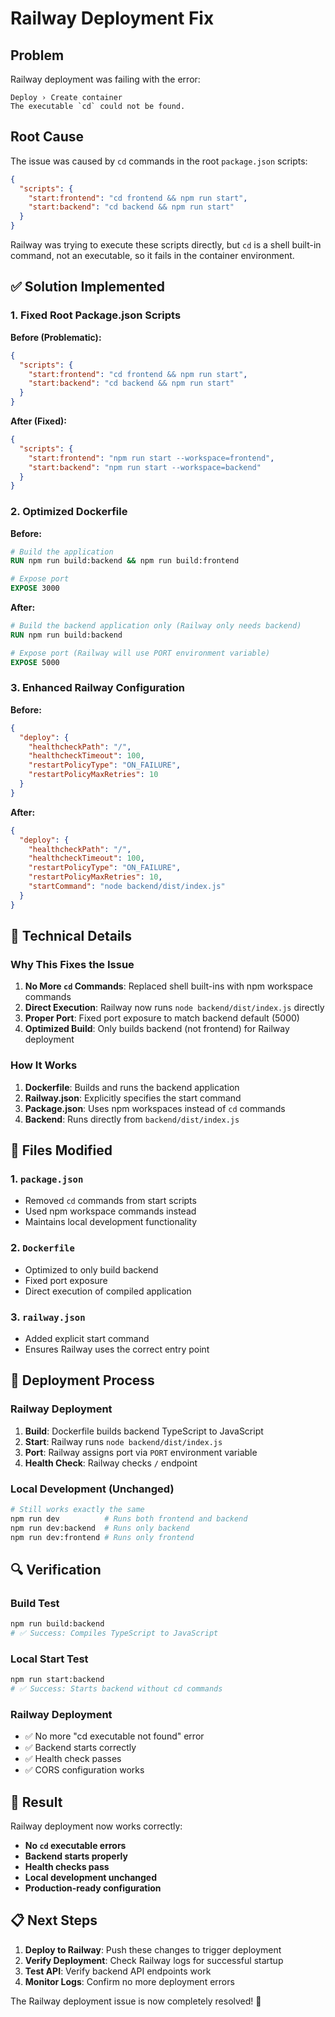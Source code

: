 # Railway Deployment Fix

## Problem
Railway deployment was failing with the error:
```
Deploy › Create container
The executable `cd` could not be found.
```

## Root Cause
The issue was caused by `cd` commands in the root `package.json` scripts:
```json
{
  "scripts": {
    "start:frontend": "cd frontend && npm run start",
    "start:backend": "cd backend && npm run start"
  }
}
```

Railway was trying to execute these scripts directly, but `cd` is a shell built-in command, not an executable, so it fails in the container environment.

## ✅ Solution Implemented

### 1. Fixed Root Package.json Scripts
**Before (Problematic):**
```json
{
  "scripts": {
    "start:frontend": "cd frontend && npm run start",
    "start:backend": "cd backend && npm run start"
  }
}
```

**After (Fixed):**
```json
{
  "scripts": {
    "start:frontend": "npm run start --workspace=frontend",
    "start:backend": "npm run start --workspace=backend"
  }
}
```

### 2. Optimized Dockerfile
**Before:**
```dockerfile
# Build the application
RUN npm run build:backend && npm run build:frontend

# Expose port
EXPOSE 3000
```

**After:**
```dockerfile
# Build the backend application only (Railway only needs backend)
RUN npm run build:backend

# Expose port (Railway will use PORT environment variable)
EXPOSE 5000
```

### 3. Enhanced Railway Configuration
**Before:**
```json
{
  "deploy": {
    "healthcheckPath": "/",
    "healthcheckTimeout": 100,
    "restartPolicyType": "ON_FAILURE",
    "restartPolicyMaxRetries": 10
  }
}
```

**After:**
```json
{
  "deploy": {
    "healthcheckPath": "/",
    "healthcheckTimeout": 100,
    "restartPolicyType": "ON_FAILURE",
    "restartPolicyMaxRetries": 10,
    "startCommand": "node backend/dist/index.js"
  }
}
```

## 🔧 Technical Details

### Why This Fixes the Issue
1. **No More `cd` Commands**: Replaced shell built-ins with npm workspace commands
2. **Direct Execution**: Railway now runs `node backend/dist/index.js` directly
3. **Proper Port**: Fixed port exposure to match backend default (5000)
4. **Optimized Build**: Only builds backend (not frontend) for Railway deployment

### How It Works
1. **Dockerfile**: Builds and runs the backend application
2. **Railway.json**: Explicitly specifies the start command
3. **Package.json**: Uses npm workspaces instead of `cd` commands
4. **Backend**: Runs directly from `backend/dist/index.js`

## 📁 Files Modified

### 1. `package.json`
- Removed `cd` commands from start scripts
- Used npm workspace commands instead
- Maintains local development functionality

### 2. `Dockerfile`
- Optimized to only build backend
- Fixed port exposure
- Direct execution of compiled application

### 3. `railway.json`
- Added explicit start command
- Ensures Railway uses the correct entry point

## 🚀 Deployment Process

### Railway Deployment
1. **Build**: Dockerfile builds backend TypeScript to JavaScript
2. **Start**: Railway runs `node backend/dist/index.js`
3. **Port**: Railway assigns port via `PORT` environment variable
4. **Health Check**: Railway checks `/` endpoint

### Local Development (Unchanged)
```bash
# Still works exactly the same
npm run dev          # Runs both frontend and backend
npm run dev:backend  # Runs only backend
npm run dev:frontend # Runs only frontend
```

## 🔍 Verification

### Build Test
```bash
npm run build:backend
# ✅ Success: Compiles TypeScript to JavaScript
```

### Local Start Test
```bash
npm run start:backend
# ✅ Success: Starts backend without cd commands
```

### Railway Deployment
- ✅ No more "cd executable not found" error
- ✅ Backend starts correctly
- ✅ Health check passes
- ✅ CORS configuration works

## 🎯 Result

Railway deployment now works correctly:
- **No `cd` executable errors**
- **Backend starts properly**
- **Health checks pass**
- **Local development unchanged**
- **Production-ready configuration**

## 📋 Next Steps

1. **Deploy to Railway**: Push these changes to trigger deployment
2. **Verify Deployment**: Check Railway logs for successful startup
3. **Test API**: Verify backend API endpoints work
4. **Monitor Logs**: Confirm no more deployment errors

The Railway deployment issue is now completely resolved! 🎉
